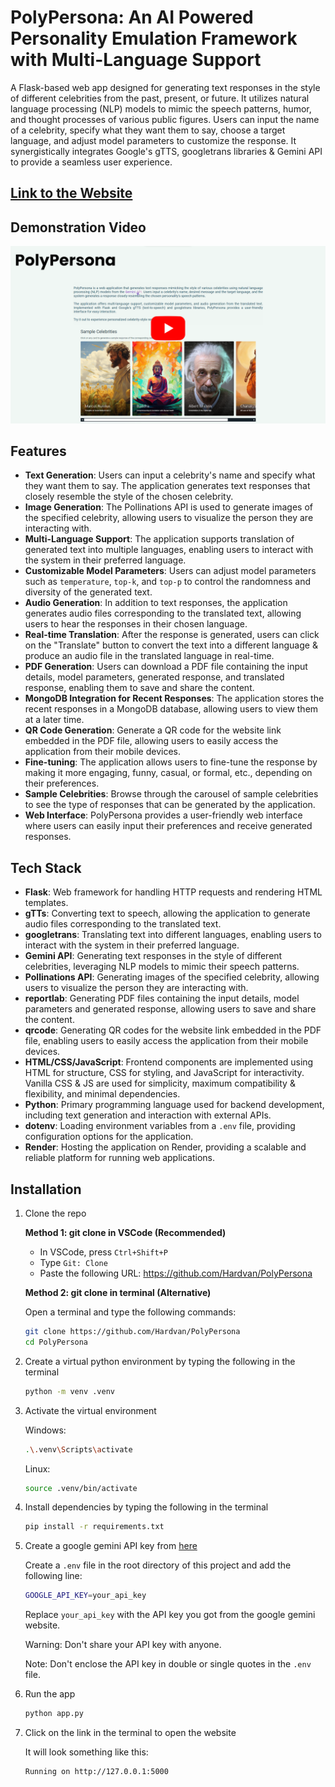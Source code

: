 # PolyPersona: An AI Powered Personality Emulation Framework with Multi-Language Support

A Flask-based web app designed for generating text responses in the style of different celebrities from the past, present, or future. It utilizes natural language processing (NLP) models to mimic the speech patterns, humor, and thought processes of various public figures. Users can input the name of a celebrity, specify what they want them to say, choose a target language, and adjust model parameters to customize the response. It synergistically integrates Google's gTTS, googletrans libraries & Gemini API to provide a seamless user experience.

## [Link to the Website](https://polypersona.onrender.com/)

## Demonstration Video

[![PolyPersona Demo](./demo/thumbnail2.png)](https://youtu.be/9BzFjXA5Fcc)

## Features

- **Text Generation**: Users can input a celebrity's name and specify what they want them to say. The application generates text responses that closely resemble the style of the chosen celebrity.
- **Image Generation**: The Pollinations API is used to generate images of the specified celebrity, allowing users to visualize the person they are interacting with.
- **Multi-Language Support**: The application supports translation of generated text into multiple languages, enabling users to interact with the system in their preferred language.
- **Customizable Model Parameters**: Users can adjust model parameters such as `temperature`, `top-k`, and `top-p` to control the randomness and diversity of the generated text.
- **Audio Generation**: In addition to text responses, the application generates audio files corresponding to the translated text, allowing users to hear the responses in their chosen language.
- **Real-time Translation**: After the response is generated, users can click on the "Translate" button to convert the text into a different language & produce an audio file in the translated language in real-time.
- **PDF Generation**: Users can download a PDF file containing the input details, model parameters, generated response, and translated response, enabling them to save and share the content.
- **MongoDB Integration for Recent Responses**: The application stores the recent responses in a MongoDB database, allowing users to view them at a later time.
- **QR Code Generation**: Generate a QR code for the website link embedded in the PDF file, allowing users to easily access the application from their mobile devices.
- **Fine-tuning**: The application allows users to fine-tune the response by making it more engaging, funny, casual, or formal, etc., depending on their preferences.
- **Sample Celebrities**: Browse through the carousel of sample celebrities to see the type of responses that can be generated by the application.
- **Web Interface**: PolyPersona provides a user-friendly web interface where users can easily input their preferences and receive generated responses.

## Tech Stack

- **Flask**: Web framework for handling HTTP requests and rendering HTML templates.
- **gTTs**: Converting text to speech, allowing the application to generate audio files corresponding to the translated text.
- **googletrans**: Translating text into different languages, enabling users to interact with the system in their preferred language.
- **Gemini API**: Generating text responses in the style of different celebrities, leveraging NLP models to mimic their speech patterns.
- **Pollinations API**: Generating images of the specified celebrity, allowing users to visualize the person they are interacting with.
- **reportlab**: Generating PDF files containing the input details, model parameters and generated response, allowing users to save and share the content.
- **qrcode**: Generating QR codes for the website link embedded in the PDF file, enabling users to easily access the application from their mobile devices.
- **HTML/CSS/JavaScript**: Frontend components are implemented using HTML for structure, CSS for styling, and JavaScript for interactivity. Vanilla CSS & JS are used for simplicity, maximum compatibility & flexibility, and minimal dependencies.
- **Python**: Primary programming language used for backend development, including text generation and interaction with external APIs.
- **dotenv**: Loading environment variables from a `.env` file, providing configuration options for the application.
- **Render**: Hosting the application on Render, providing a scalable and reliable platform for running web applications.

## Installation

1. Clone the repo

   **Method 1: git clone in VSCode (Recommended)**

   - In VSCode, press `Ctrl+Shift+P`
   - Type `Git: Clone`
   - Paste the following URL: https://github.com/Hardvan/PolyPersona

   **Method 2: git clone in terminal (Alternative)**

   Open a terminal and type the following commands:

   ```bash
   git clone https://github.com/Hardvan/PolyPersona
   cd PolyPersona
   ```

2. Create a virtual python environment by typing the following in the terminal

   ```bash
   python -m venv .venv
   ```

3. Activate the virtual environment

   Windows:

   ```bash
   .\.venv\Scripts\activate
   ```

   Linux:

   ```bash
   source .venv/bin/activate
   ```

4. Install dependencies by typing the following in the terminal

   ```bash
   pip install -r requirements.txt
   ```

5. Create a google gemini API key from [here](https://ai.google.dev/)

   Create a `.env` file in the root directory of this project and add the following line:

   ```bash
   GOOGLE_API_KEY=your_api_key
   ```

   Replace `your_api_key` with the API key you got from the google gemini website.

   Warning: Don't share your API key with anyone.

   Note: Don't enclose the API key in double or single quotes in the `.env` file.

6. Run the app

   ```bash
   python app.py
   ```

7. Click on the link in the terminal to open the website

   It will look something like this:

   ```bash
   Running on http://127.0.0.1:5000
   ```
